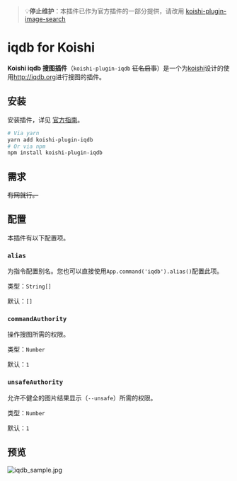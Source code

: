 > 💡**停止维护**：本插件已作为官方插件的一部分提供，请改用 [koishi-plugin-image-search](https://koishi.js.org/plugins/other/image-search.html)

# iqdb for Koishi

**Koishi iqdb 搜图插件**（`koishi-plugin-iqdb` ~~征名启事~~）是一个为[koishi](https://github.com/koishijs/koishi)设计的使用<http://iqdb.org>进行搜图的插件。

## 安装

安装插件，详见 [官方指南](https://koishi.js.org/guide/context.html)。

```bash
# Via yarn
yarn add koishi-plugin-iqdb
# Or via npm
npm install koishi-plugin-iqdb
```

## 需求

~~有网就行。~~

## 配置

本插件有以下配置项。

### `alias`

为指令配置别名。您也可以直接使用`App.command('iqdb').alias()`配置此项。

类型：`String[]`

默认：`[]`

### `commandAuthority`

操作搜图所需的权限。

类型：`Number`

默认：`1`

### `unsafeAuthority`

允许不健全的图片结果显示（`--unsafe`）所需的权限。

类型：`Number`

默认：`1`

## 预览

![iqdb_sample.jpg](https://i.loli.net/2021/03/01/XhmxIgc97be5R1k.jpg)
